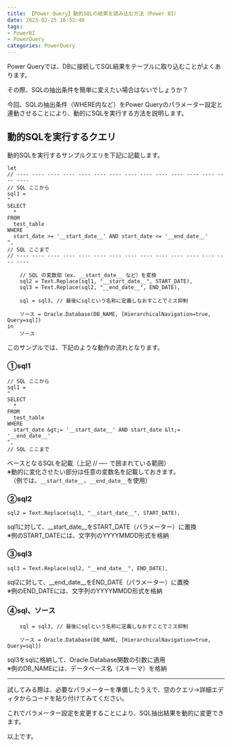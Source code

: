 ```yaml
---
title: 【Power Query】動的SQLの結果を読み込む方法（Power BI）
date: 2023-02-25 16:52:40
tags:
- PowerBI
- PowerQuery
categories: PowerQuery
---
```


Power Queryでは、DBに接続してSQL結果をテーブルに取り込むことがよくあります。

その際、SQLの抽出条件を簡単に変えたい場合はないでしょうか？

今回、SQLの抽出条件（WHERE内など）をPower Queryのパラメーター設定と連動させることにより、動的にSQLを実行する方法を説明します。

## 動的SQLを実行するクエリ

動的SQLを実行するサンプルクエリを下記に記載します。

```txst
let
// ---- ---- ---- ---- ---- ---- ---- ---- ---- ---- ---- ---- ---- ---- ----
// SQL ここから
sql1 =
"
SELECT
  *
FROM
  test_table
WHERE
  start_date >= '__start_date__' AND start_date <= '__end_date__'
",
// SQL ここまで
// ---- ---- ---- ---- ---- ---- ---- ---- ---- ---- ---- ---- ---- ---- ----

    // SQL の変数部（ex. __start_date__ など）を変換
    sql2 = Text.Replace(sql1, "__start_date__", START_DATE),
    sql3 = Text.Replace(sql2, "__end_date__", END_DATE),

    sql = sql3, // 最後にsqlという名称に定義しなおすことでミス抑制

    ソース = Oracle.Database(DB_NAME, [HierarchicalNavigation=true, Query=sql])
in
    ソース
```

このサンプルでは、下記のような動作の流れとなります。

### ①sql1

```txst
// SQL ここから
sql1 =
"
SELECT
  *
FROM
  test_table
WHERE
  start_date &gt;= '__start_date__' AND start_date &lt;= '__end_date__'
",
// SQL ここまで
```

ベースとなるSQLを記載（上記 // —- で囲まれている範囲）  
※動的に変化させたい部分は任意の変数名を記載しておきます。  
　（例では、`__start_date__`、`__end_date__`を使用）  

### ②sql2

```
sql2 = Text.Replace(sql1, "__start_date__", START_DATE),
```

sql1に対して、__start_date__をSTART_DATE（パラメーター）に置換  
※例のSTART_DATEには、文字列のYYYYMMDD形式を格納  

### ③sql3

```text
sql3 = Text.Replace(sql2, "__end_date__", END_DATE),
```

sql2に対して、__end_date__をEND_DATE（パラメーター）に置換  
※例のEND_DATEには、文字列のYYYYMMDD形式を格納  

### ④sql、ソース

```text
    sql = sql3, // 最後にsqlという名称に定義しなおすことでミス抑制

    ソース = Oracle.Database(DB_NAME, [HierarchicalNavigation=true, Query=sql])

```

sql3をsqlに格納して、Oracle.Database関数の引数に適用  
※例のDB_NAMEには、データベース名（スキーマ）を格納  

___

試してみる際は、必要なパラメーターを準備したうえで、空のクエリ→詳細エディタからコードを貼り付けてみてください。  

これでパラメーター設定を変更することにより、SQL抽出結果を動的に変更できます。  

以上です。
